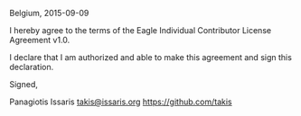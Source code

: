 Belgium, 2015-09-09

I hereby agree to the terms of the Eagle Individual Contributor License
Agreement v1.0.

I declare that I am authorized and able to make this agreement and sign this
declaration.

Signed,

Panagiotis Issaris takis@issaris.org https://github.com/takis
